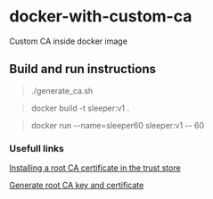 # docker-with-custom-ca
Custom CA inside docker image

## Build and run instructions 

> ./generate_ca.sh

> docker build -t sleeper:v1 .

> docker run --name=sleeper60 sleeper:v1 -- 60


### Usefull links

[Installing a root CA certificate in the trust store](https://ubuntu.com/server/docs/security-trust-storev)

[Generate root CA key and certificate](https://www.ibm.com/docs/en/runbook-automation?topic=certificate-generate-root-ca-key)